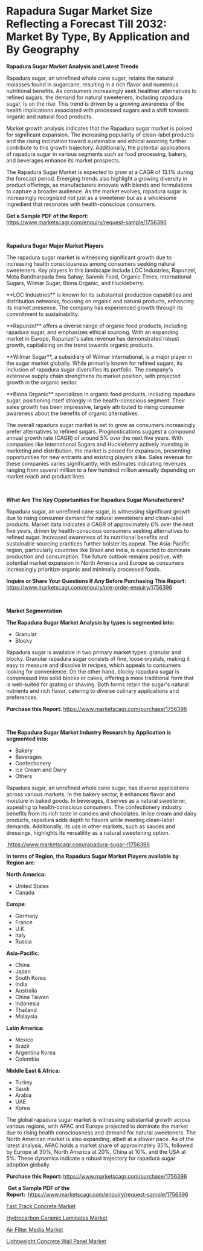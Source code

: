 <p><h1>Rapadura Sugar Market Size Reflecting a Forecast Till 2032: Market By Type, By Application and By Geography</h1></p><p><strong>Rapadura Sugar Market Analysis and Latest Trends</strong></p>
<p><p>Rapadura sugar, an unrefined whole cane sugar, retains the natural molasses found in sugarcane, resulting in a rich flavor and numerous nutritional benefits. As consumers increasingly seek healthier alternatives to refined sugars, the demand for natural sweeteners, including rapadura sugar, is on the rise. This trend is driven by a growing awareness of the health implications associated with processed sugars and a shift towards organic and natural food products.</p><p>Market growth analysis indicates that the Rapadura sugar market is poised for significant expansion. The increasing popularity of clean-label products and the rising inclination toward sustainable and ethical sourcing further contribute to this growth trajectory. Additionally, the potential applications of rapadura sugar in various segments such as food processing, bakery, and beverages enhance its market prospects.</p><p>The Rapadura Sugar Market is expected to grow at a CAGR of 13.1% during the forecast period. Emerging trends also highlight a growing diversity in product offerings, as manufacturers innovate with blends and formulations to capture a broader audience. As the market evolves, rapadura sugar is increasingly recognized not just as a sweetener but as a wholesome ingredient that resonates with health-conscious consumers.</p></p>
<p><strong>Get a Sample PDF of the Report:&nbsp;</strong> <a href="https://www.marketscagr.com/enquiry/request-sample/1756396?utm_campaign=2187&utm_medium=2&utm_source=Github&utm_content=ia&utm_term=01042025&utm_id=rapadura-sugar">https://www.marketscagr.com/enquiry/request-sample/1756396</a></p>
<p>&nbsp;</p>
<p><strong>Rapadura Sugar Major Market Players</strong></p>
<p><p>The rapadura sugar market is witnessing significant growth due to increasing health consciousness among consumers seeking natural sweeteners. Key players in this landscape include LOC Industries, Rapunzel, Mota Bandharpada Swa Sahay, Sanmik Food, Organic Times, International Sugars, Wilmar Sugar, Biona Organic, and Huckleberry.</p><p>**LOC Industries** is known for its substantial production capabilities and distribution networks, focusing on organic and natural products, enhancing its market presence. The company has experienced growth through its commitment to sustainability.</p><p>**Rapunzel** offers a diverse range of organic food products, including rapadura sugar, and emphasizes ethical sourcing. With an expanding market in Europe, Rapunzel's sales revenue has demonstrated robust growth, capitalizing on the trend towards organic products.</p><p>**Wilmar Sugar**, a subsidiary of Wilmar International, is a major player in the sugar market globally. While primarily known for refined sugars, its inclusion of rapadura sugar diversifies its portfolio. The company's extensive supply chain strengthens its market position, with projected growth in the organic sector.</p><p>**Biona Organic** specializes in organic food products, including rapadura sugar, positioning itself strongly in the health-conscious segment. Their sales growth has been impressive, largely attributed to rising consumer awareness about the benefits of organic alternatives.</p><p>The overall rapadura sugar market is set to grow as consumers increasingly prefer alternatives to refined sugars. Prognostications suggest a compound annual growth rate (CAGR) of around 5% over the next five years. With companies like International Sugars and Huckleberry actively investing in marketing and distribution, the market is poised for expansion, presenting opportunities for new entrants and existing players alike. Sales revenue for these companies varies significantly, with estimates indicating revenues ranging from several million to a few hundred million annually depending on market reach and product lines.</p></p>
<p>&nbsp;</p>
<p><strong>What Are The Key Opportunities For Rapadura Sugar Manufacturers?</strong></p>
<p><p>Rapadura sugar, an unrefined cane sugar, is witnessing significant growth due to rising consumer demand for natural sweeteners and clean-label products. Market data indicates a CAGR of approximately 6% over the next five years, driven by health-conscious consumers seeking alternatives to refined sugar. Increased awareness of its nutritional benefits and sustainable sourcing practices further bolster its appeal. The Asia-Pacific region, particularly countries like Brazil and India, is expected to dominate production and consumption. The future outlook remains positive, with potential market expansion in North America and Europe as consumers increasingly prioritize organic and minimally processed foods.</p></p>
<p><strong>Inquire or Share Your Questions If Any Before Purchasing This Report:</strong> <a href="https://www.marketscagr.com/enquiry/pre-order-enquiry/1756396?utm_campaign=2187&utm_medium=2&utm_source=Github&utm_content=ia&utm_term=01042025&utm_id=rapadura-sugar">https://www.marketscagr.com/enquiry/pre-order-enquiry/1756396</a></p>
<p>&nbsp;</p>
<p><strong>Market Segmentation</strong></p>
<p><strong>The Rapadura Sugar Market Analysis by types is segmented into:</strong></p>
<p><ul><li>Granular</li><li>Blocky</li></ul></p>
<p><p>Rapadura sugar is available in two primary market types: granular and blocky. Granular rapadura sugar consists of fine, loose crystals, making it easy to measure and dissolve in recipes, which appeals to consumers looking for convenience. On the other hand, blocky rapadura sugar is compressed into solid blocks or cakes, offering a more traditional form that is well-suited for grating or shaving. Both forms retain the sugar's natural nutrients and rich flavor, catering to diverse culinary applications and preferences.</p></p>
<p><strong>Purchase this Report:&nbsp;</strong><a href="https://www.marketscagr.com/purchase/1756396?utm_campaign=2187&utm_medium=2&utm_source=Github&utm_content=ia&utm_term=01042025&utm_id=rapadura-sugar">https://www.marketscagr.com/purchase/1756396</a></p>
<p>&nbsp;</p>
<p><strong>The Rapadura Sugar Market Industry Research by Application is segmented into:</strong></p>
<p><ul><li>Bakery</li><li>Beverages</li><li>Confectionery</li><li>Ice Cream and Dairy</li><li>Others</li></ul></p>
<p><p>Rapadura sugar, an unrefined whole cane sugar, has diverse applications across various markets. In the bakery sector, it enhances flavor and moisture in baked goods. In beverages, it serves as a natural sweetener, appealing to health-conscious consumers. The confectionery industry benefits from its rich taste in candies and chocolates. In ice cream and dairy products, rapadura adds depth to flavors while meeting clean-label demands. Additionally, its use in other markets, such as sauces and dressings, highlights its versatility as a natural sweetening option.</p></p>
<p><a href="https://www.marketscagr.com/rapadura-sugar-r1756396?utm_campaign=2187&utm_medium=2&utm_source=Github&utm_content=ia&utm_term=01042025&utm_id=rapadura-sugar">&nbsp;https://www.marketscagr.com/rapadura-sugar-r1756396</a></p>
<p><strong>In terms of Region, the Rapadura Sugar Market Players available by Region are:</strong></p>
<p>
    <p> <strong> North America: </strong>
        <ul>
            <li>United States</li>
            <li>Canada</li>
        </ul>
        </p> 
    <p> <strong> Europe: </strong>
        <ul>
            <li>Germany</li>
            <li>France</li>
            <li>U.K.</li>
            <li>Italy</li>
            <li>Russia</li>
        </ul>
        </p> 
    <p> <strong> Asia-Pacific: </strong>
        <ul>
            <li>China</li>
            <li>Japan</li>
            <li>South Korea</li>
            <li>India</li>
            <li>Australia</li>
            <li>China Taiwan</li>
            <li>Indonesia</li>
            <li>Thailand</li>
            <li>Malaysia</li>
        </ul>
        </p> 
    <p> <strong> Latin America: </strong>
        <ul>
            <li>Mexico</li>
            <li>Brazil</li>
            <li>Argentina Korea</li>
            <li>Colombia</li>
        </ul>
        </p> 
    <p> <strong> Middle East & Africa: </strong>
        <ul>
            <li>Turkey</li>
            <li>Saudi</li>
            <li>Arabia</li>
            <li>UAE</li>
            <li>Korea</li>
        </ul>
    </p>
    </p>
<p><p>The global rapadura sugar market is witnessing substantial growth across various regions, with APAC and Europe projected to dominate the market due to rising health consciousness and demand for natural sweeteners. The North American market is also expanding, albeit at a slower pace. As of the latest analysis, APAC holds a market share of approximately 35%, followed by Europe at 30%, North America at 20%, China at 10%, and the USA at 5%. These dynamics indicate a robust trajectory for rapadura sugar adoption globally.</p></p>
<p><strong>Purchase this Report: </strong><a href="https://www.marketscagr.com/purchase/1756396?utm_campaign=2187&utm_medium=2&utm_source=Github&utm_content=ia&utm_term=01042025&utm_id=rapadura-sugar">https://www.marketscagr.com/purchase/1756396</a></p>
<p>&nbsp;<strong>Get a Sample PDF of the Report:&nbsp;&nbsp;</strong><a href="https://www.marketscagr.com/enquiry/request-sample/1756396?utm_campaign=2187&utm_medium=2&utm_source=Github&utm_content=ia&utm_term=01042025&utm_id=rapadura-sugar">https://www.marketscagr.com/enquiry/request-sample/1756396</a></p>
<p><strong></strong></p>
<p><p><a href="https://github.com/gulaimolin/Market-Research-Report-List-7/blob/main/fast-track-concrete-market.md?utm_campaign=2187&utm_medium=2&utm_source=Github&utm_content=ia&utm_term=01042025&utm_id=rapadura-sugar">Fast Track Concrete Market</a></p><p><a href="https://github.com/shamprenadw7/Market-Research-Report-List-1/blob/main/hydrocarbon-ceramic-laminates-market.md?utm_campaign=2187&utm_medium=2&utm_source=Github&utm_content=ia&utm_term=01042025&utm_id=rapadura-sugar">Hydrocarbon Ceramic Laminates Market</a></p><p><a href="https://github.com/abararybar2x/Market-Research-Report-List-1/blob/main/air-filter-media-market.md?utm_campaign=2187&utm_medium=2&utm_source=Github&utm_content=ia&utm_term=01042025&utm_id=rapadura-sugar">Air Filter Media Market</a></p><p><a href="https://github.com/mauripalmi/Market-Research-Report-List-6/blob/main/lightweight-concrete-wall-panel-market.md?utm_campaign=2187&utm_medium=2&utm_source=Github&utm_content=ia&utm_term=01042025&utm_id=rapadura-sugar">Lightweight Concrete Wall Panel Market</a></p></p>